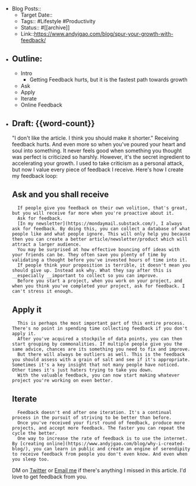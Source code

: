 - Blog Posts::
    - Target Date::
    - Tags:: #Lifestyle #Productivity
    - Status:: #[[archive]]
    - Link::https://www.andyjgao.com/blog/spur-your-growth-with-feedback/
- ## Outline:
    - Intro
        - Getting Feedback hurts, but it is the fastest path towards growth
    - Ask
    - Apply
    - Iterate
    - Online Feedback
- ## Draft: {{word-count}}
    "I don't like the article. I think you should make it shorter."
    Receiving feedback hurts. And even more so when you've poured your heart and soul into something. It never feels good when something you thought was perfect is criticized so harshly.
    However, it's the secret ingredient to accelerating your growth. 
    I used to take criticism as a personal attack, but now I value every piece of feedback I receive. 
    Here's how I create my feedback loop:
    ## Ask and you shall receive
        If people give you feedback on their own volition, that's great, but you will receive far more when you're proactive about it.  
        Ask for feedback.
        [In my newsletter](https://mondaymail.substack.com/), I always ask for feedback. By doing this, you can collect a database of what people like and what people ignore. This will only help you because then you can create a better article/newsletter/product which will attract a larger audience.   
        You may be surprised at how effective bouncing off ideas with your friends can be. They often save you plenty of time by validating a thought before you've invested hours of time into it. 
        If people think your proposition is terrible, it doesn't mean you should give up. Instead ask why. What they say after this is __especially __important to collect so you can improve. 
        Before you start a project, when you work on your project, and when you think you've completed your project, ask for feedback. I can't stress it enough.
    ## Apply it
        This is perhaps the most important part of this entire process. There's no point in spending time collecting feedback if you don't apply it.
        After you've acquired a stockpile of data points, you can then start grouping by commonalities. If multiple people give you the same advice, chances are its something you need to fix and improve. 
        But there will always be outliers as well. This is the feedback you should assess with a grain of salt and see if it's appropriate. Sometimes it's a key insight that not many people have noticed. Other times it's just haters trying to take you down. 
        With the valuable feedback, you can now start making whatever project you're working on even better.
    ## Iterate
        Feedback doesn't end after one iteration. It's a continual process in the pursuit of striving to be better than before. 
        Once you've received your first round of feedback, produce more projects, and accept more feedback. The faster you can repeat the cycle the better. 
        One way to increase the rate of feedback is to use the internet. By [creating online](https://www.andyjgao.com/blog/why-i-created-blog/), you can learn in public and create an engine of serendipity to receive feedback from people you don't even know. And even when you sleep too.
    DM on [Twitter](https://twitter.com/AndyJGao) or [Email me](mailto:hello@andyjgao.com) if there's anything I missed in this article. I'd love to get feedback from you.  
